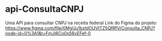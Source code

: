# api-ConsultaCNPJ
Uma API para consultar CNPJ  na receita federal
Link do Figma do projeto: https://www.figma.com/file/0MgUu1bzldOUVtTZ5QfRfV/Consulta_CNPJ?node-id=0%3A1&t=FmJj6Co0s56vEFef-0
